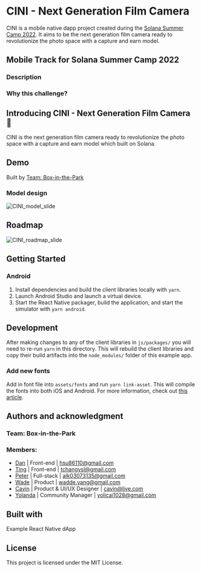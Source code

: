# CINI - Next Generation Film Camera

CINI is a mobile native dapp project created during the [Solana Summer Camp 2022](https://solana.com/summercamp). It aims to be the next generation film camera ready to revolutionize the photo space with a capture and earn model.

## Mobile Track for Solana Summer Camp 2022

### Description

### Why this challenge?

## Introducing CINI - Next Generation Film Camera 📸

CINI is the next generation film camera ready to revolutionize the photo space with a capture and earn model which built on Solana.

## Demo

[hackathon video demo]: ()
[hackathon demo slides]: ()

Built by [Team: Box-in-the-Park](#authors-and-acknowledgment)

### Model design

![CINI_model_slide](https://user-images.githubusercontent.com/50972884/184951097-88b661b5-2593-4d76-89d0-93286f0d3728.png)

## Roadmap

![CINI_roadmap_slide](https://user-images.githubusercontent.com/50972884/184951241-aa0f9f9b-d26c-4e12-aa39-0775f2be43a2.png)

## Getting Started

### Android

1. Install dependencies and build the client libraries locally with `yarn`.
2. Launch Android Studio and launch a virtual device.
3. Start the React Native packager, build the application, and start the simulator with `yarn android`.

## Development

After making changes to any of the client libraries in `js/packages/` you will need to re-run `yarn` in this directory. This will rebuild the client libraries and copy their build artifacts into the `node_modules/` folder of this example app.

### Add new fonts

Add in font file into `assets/fonts` and run `yarn link-asset`. This will compile the fonts into both iOS and Android. For more information, check out [this article](https://mehrankhandev.medium.com/ultimate-guide-to-use-custom-fonts-in-react-native-77fcdf859cf4).

## Authors and acknowledgment

### Team: Box-in-the-Park

### Members:

- [Dan](https://github.com/danhsucowboy) | Front-end | hsu86110@gmail.com
- [Ting](https://github.com/this-ting) | Front-end | tchangysl@gmail.com
- [Peter](https://github.com/sc0Vu) | Full-stack | alk03073135@gmail.com
- [Wade](https://github.com/Nasuyue) | Product | wadde.yang@gmail.com
- [Cavin](https://github.com/imcavinc) | Product & UI/UX Designer | cavin@live.com
- [Yolanda](https://github.com/Yolandatsai) | Community Manager | yolicai1028@gmail.com

## Built with

Example React Native dApp

## License

This project is licensed under the MIT License.
